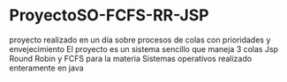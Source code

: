 # ProyectoSO-FCFS-RR-JSP
proyecto realizado en un día sobre procesos de colas con prioridades y envejecimiento
El proyecto es un sistema sencillo que maneja 3 colas Jsp Round Robin y FCFS para la materia Sistemas operativos
realizado enteramente en java 
